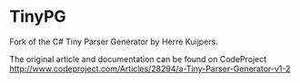 TinyPG
======

Fork of the C# Tiny Parser Generator by Herre Kuijpers.

The original article and documentation can be found on CodeProject
http://www.codeproject.com/Articles/28294/a-Tiny-Parser-Generator-v1-2

